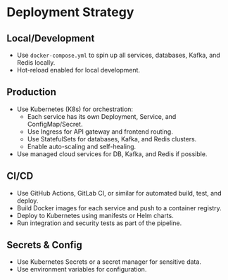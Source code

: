# Deployment Strategy

## Local/Development
- Use `docker-compose.yml` to spin up all services, databases, Kafka, and Redis locally.
- Hot-reload enabled for local development.

## Production
- Use Kubernetes (K8s) for orchestration:
  - Each service has its own Deployment, Service, and ConfigMap/Secret.
  - Use Ingress for API gateway and frontend routing.
  - Use StatefulSets for databases, Kafka, and Redis clusters.
  - Enable auto-scaling and self-healing.
- Use managed cloud services for DB, Kafka, and Redis if possible.

## CI/CD
- Use GitHub Actions, GitLab CI, or similar for automated build, test, and deploy.
- Build Docker images for each service and push to a container registry.
- Deploy to Kubernetes using manifests or Helm charts.
- Run integration and security tests as part of the pipeline.

## Secrets & Config
- Use Kubernetes Secrets or a secret manager for sensitive data.
- Use environment variables for configuration. 